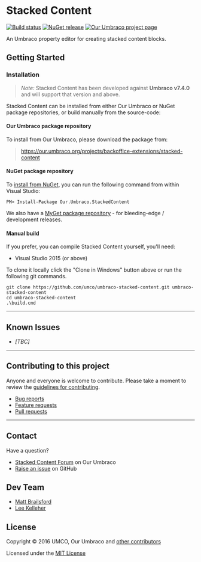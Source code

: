 # Stacked Content

[![Build status](https://img.shields.io/appveyor/ci/UMCO/umbraco-stacked-content.svg)](https://ci.appveyor.com/project/UMCO/umbraco-stacked-content)
[![NuGet release](https://img.shields.io/nuget/v/Our.Umbraco.StackedContent.svg)](https://www.nuget.org/packages/Our.Umbraco.StackedContent)
[![Our Umbraco project page](https://img.shields.io/badge/our-umbraco-orange.svg)](https://our.umbraco.org/projects/backoffice-extensions/stacked-content)

An Umbraco property editor for creating stacked content blocks.

## Getting Started

### Installation

> *Note:* Stacked Content has been developed against **Umbraco v7.4.0** and will support that version and above.

Stacked Content can be installed from either Our Umbraco or NuGet package repositories, or build manually from the source-code:

#### Our Umbraco package repository

To install from Our Umbraco, please download the package from:

> <https://our.umbraco.org/projects/backoffice-extensions/stacked-content>

#### NuGet package repository

To [install from NuGet](https://www.nuget.org/packages/Our.Umbraco.StackedContent), you can run the following command from within Visual Studio:

	PM> Install-Package Our.Umbraco.StackedContent

We also have a [MyGet package repository](https://www.myget.org/gallery/umbraco-packages) - for bleeding-edge / development releases.

#### Manual build

If you prefer, you can compile  Stacked Content yourself, you'll need:

* Visual Studio 2015 (or above)

To clone it locally click the "Clone in Windows" button above or run the following git commands.

	git clone https://github.com/umco/umbraco-stacked-content.git umbraco-stacked-content
	cd umbraco-stacked-content
	.\build.cmd

---

## Known Issues

* _[TBC]_

---

## Contributing to this project

Anyone and everyone is welcome to contribute. Please take a moment to review the [guidelines for contributing](CONTRIBUTING.md).

* [Bug reports](CONTRIBUTING.md#bugs)
* [Feature requests](CONTRIBUTING.md#features)
* [Pull requests](CONTRIBUTING.md#pull-requests)

---

## Contact

Have a question?

* [Stacked Content Forum](https://our.umbraco.org/projects/backoffice-extensions/stacked-content/stacked-content-feedback) on Our Umbraco
* [Raise an issue](https://github.com/umco/umbraco-stacked-content/issues) on GitHub

## Dev Team

* [Matt Brailsford](https://github.com/mattbrailsford)
* [Lee Kelleher](https://github.com/leekelleher)

## License

Copyright &copy; 2016 UMCO, Our Umbraco and [other contributors](https://github.com/umco/umbraco-stacked-content/graphs/contributors)

Licensed under the [MIT License](LICENSE.md)
